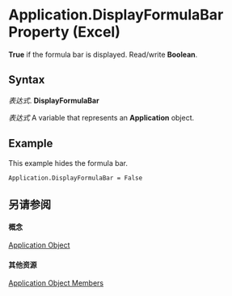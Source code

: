 
# Application.DisplayFormulaBar Property (Excel)

 **True** if the formula bar is displayed. Read/write **Boolean**.


## Syntax

 _表达式_. **DisplayFormulaBar**

 _表达式_ A variable that represents an **Application** object.


## Example

This example hides the formula bar.


```
Application.DisplayFormulaBar = False
```


## 另请参阅


#### 概念


[Application Object](19b73597-5cf9-4f56-8227-b5211f657f6f.md)
#### 其他资源


[Application Object Members](http://msdn.microsoft.com/library/4cb9ca42-8d07-cc9c-2d80-4eb9a5921e1e%28Office.15%29.aspx)